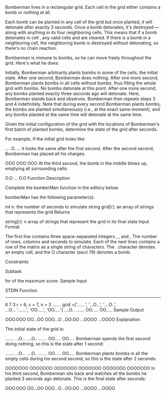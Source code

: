 Bomberman lives in a rectangular grid. Each cell in the grid either contains a bomb or nothing at all.

Each bomb can be planted in any cell of the grid but once planted, it will detonate after exactly 3 seconds. Once a bomb detonates, it's destroyed — along with anything in its four neighboring cells. This means that if a bomb detonates in cell , any valid cells  and  are cleared. If there is a bomb in a neighboring cell, the neighboring bomb is destroyed without detonating, so there's no chain reaction.

Bomberman is immune to bombs, so he can move freely throughout the grid. Here's what he does:

Initially, Bomberman arbitrarily plants bombs in some of the cells, the initial state.
After one second, Bomberman does nothing.
After one more second, Bomberman plants bombs in all cells without bombs, thus filling the whole grid with bombs. No bombs detonate at this point.
After one more second, any bombs planted exactly three seconds ago will detonate. Here, Bomberman stands back and observes.
Bomberman then repeats steps 3 and 4 indefinitely.
Note that during every second Bomberman plants bombs, the bombs are planted simultaneously (i.e., at the exact same moment), and any bombs planted at the same time will detonate at the same time.

Given the initial configuration of the grid with the locations of Bomberman's first batch of planted bombs, determine the state of the grid after  seconds.

For example, if the initial grid looks like:

...
.O.
...
it looks the same after the first second. After the second second, Bomberman has placed all his charges:

OOO
OOO
OOO
At the third second, the bomb in the middle blows up, emptying all surrounding cells:

O.O
...
O.O
Function Description

Complete the bomberMan function in the editory below.

bomberMan has the following parameter(s):

int n: the number of seconds to simulate
string grid[r]: an array of strings that represents the grid
Returns

string[r]: n array of strings that represent the grid in its final state
Input Format

The first line contains three space-separated integers , , and , The number of rows, columns and seconds to simulate.
Each of the next  lines contains a row of the matrix as a single string of  characters. The . character denotes an empty cell, and the O character (ascii 79) denotes a bomb.

Constraints

Subtask

 for  of the maximum score.
Sample Input

STDIN           Function
-----           --------
6 7 3           r = 6, c = 7, n = 3
.......         grid =['.......', '...O...', '....O..',\
...O...                '.......', 'OO.....', 'OO.....']
....O..
.......
OO.....
OO.....
Sample Output

OOO.OOO
OO...OO
OOO...O
..OO.OO
...OOOO
...OOOO
Explanation

The initial state of the grid is:

.......
...O...
....O..
.......
OO.....
OO.....
Bomberman spends the first second doing nothing, so this is the state after 1 second:

.......
...O...
....O..
.......
OO.....
OO.....
Bomberman plants bombs in all the empty cells during his second second, so this is the state after 2 seconds:

OOOOOOO
OOOOOOO
OOOOOOO
OOOOOOO
OOOOOOO
OOOOOOO
In his third second, Bomberman sits back and watches all the bombs he planted 3 seconds ago detonate. This is the final state after  seconds:

OOO.OOO
OO...OO
OOO...O
..OO.OO
...OOOO
...OOOO